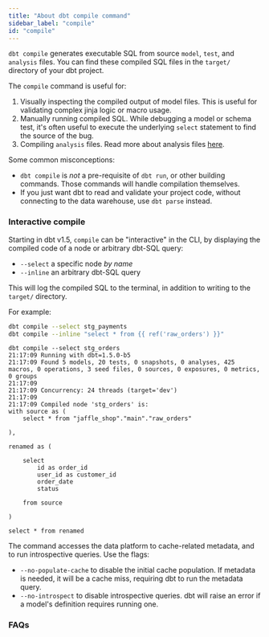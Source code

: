 ```yaml
---
title: "About dbt compile command"
sidebar_label: "compile"
id: "compile"
---
```


`dbt compile` generates executable SQL from source `model`, `test`, and `analysis` files. You can find these compiled SQL files in the `target/` directory of your dbt project.

The `compile` command is useful for:

1. Visually inspecting the compiled output of model files. This is useful for validating complex jinja logic or macro usage.
2. Manually running compiled SQL. While debugging a model or schema test, it's often useful to execute the underlying `select` statement to find the source of the bug.
3. Compiling `analysis` files. Read more about analysis files [here](/docs/build/analyses).

Some common misconceptions:
- `dbt compile` is _not_ a pre-requisite of `dbt run`, or other building commands. Those commands will handle compilation themselves.
- If you just want dbt to read and validate your project code, without connecting to the data warehouse, use `dbt parse` instead.

<VersionBlock firstVersion="1.5">

### Interactive compile

Starting in dbt v1.5, `compile` can be "interactive" in the CLI, by displaying the compiled code of a node or arbitrary dbt-SQL query:
- `--select` a specific node _by name_
- `--inline` an arbitrary dbt-SQL query

This will log the compiled SQL to the terminal, in addition to writing to the `target/` directory.

For example:

```bash
dbt compile --select stg_payments
dbt compile --inline "select * from {{ ref('raw_orders') }}"
```

```
dbt compile --select stg_orders
21:17:09 Running with dbt=1.5.0-b5
21:17:09 Found 5 models, 20 tests, 0 snapshots, 0 analyses, 425 macros, 0 operations, 3 seed files, 0 sources, 0 exposures, 0 metrics, 0 groups
21:17:09
21:17:09 Concurrency: 24 threads (target='dev')
21:17:09
21:17:09 Compiled node 'stg_orders' is:
with source as (
    select * from "jaffle_shop"."main"."raw_orders"

),

renamed as (

    select
        id as order_id
        user_id as customer_id
        order_date
        status

    from source

)

select * from renamed

```

</VersionBlock>

The command accesses the data platform to cache-related metadata, and to run introspective queries. Use the flags:
- `--no-populate-cache` to disable the initial cache population. If metadata is needed, it will be a cache miss, requiring dbt to run the metadata query.
- `--no-introspect` to disable introspective queries. dbt will raise an error if a model's definition requires running one.


### FAQs
<FAQ src="Warehouse/db-connection-dbt-compile" />
